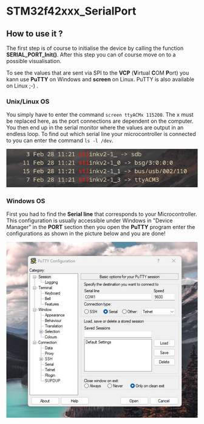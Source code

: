 # STM32f42xxx_SerialPort

## How to use it ?


The first step is of course to initialise the device by calling the function **SERIAL_PORT_Init()**. After this step you can of course move on to a possible visualisation.

To see the values that are sent via SPI to the **VCP** (**V**irtual **C**OM **P**ort)
you kann use **PuTTY** on Windows and **screen** on Linux.
PuTTY is also available on Linux ;-) .
### Unix/Linux OS
You simply have to enter the command ``` screen ttyACMx 115200 ```.
The x must be replaced here, as the port connections are dependent on the computer.
You then end up in the serial monitor where the values are output in an endless loop.
To find out which serial line your microcontroller is connected to you can enter the command ``` ls -l /dev ```.

 ![linux serial port sample](./media/serialPortLinux.png)

### Windows OS
First you had to find the __Serial line__ that corresponds to your Microcontroller. This configuration is usually accessible under Windows in "Device Manager" in the __PORT__ section then you open the **PuTTY** program enter the configurations as shown in the picture below and you are done!

 ![Windows serial port sample](./media/serialPortWindows.jpg)

